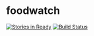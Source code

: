 # foodwatch

[![Stories in Ready](https://badge.waffle.io/DistributedInformationTechnologies/foodwatch.png?label=ready&title=Ready)](https://waffle.io/DistributedInformationTechnologies/foodwatch)
[![Build Status](https://circleci.com/gh/DistributedInformationTechnologies/foodwatch/tree/continuous_integration.png?style=shield)](https://circleci.com/gh/DistributedInformationTechnologies/foodwatch)
